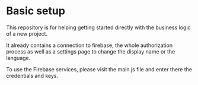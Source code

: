 # Basic setup
This repository is for helping getting started directly with the business logic of a new project.

It already contains a connection to firebase, the whole authorization process as well as a settings page to change the display name or the language.

To use the Firebase services, please visit the main.js file and enter there the credentials and keys.

